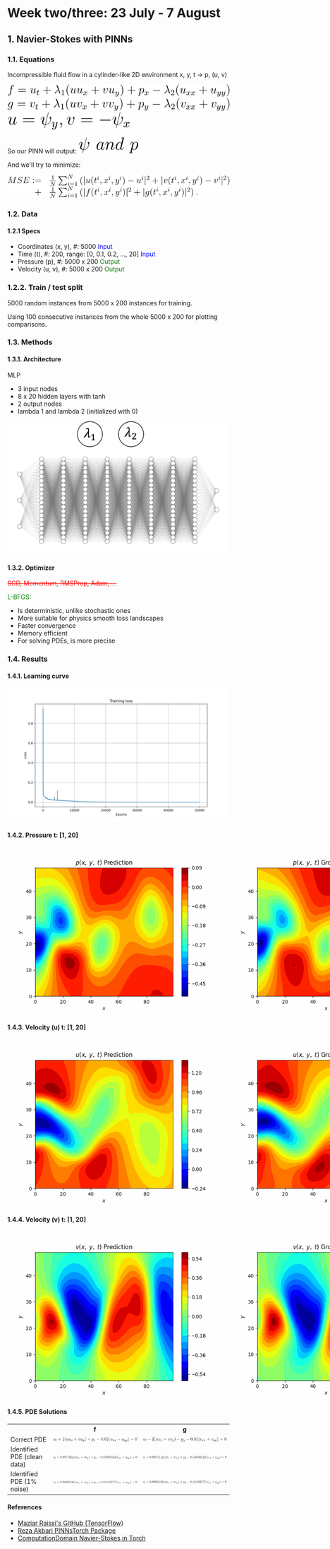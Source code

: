 <style>
        .image-row {
            display: flex;
            justify-content: space-around; /* Distribute space around the images */
            margin: 20px 0;
        }
        .image-row img {
            width: 100%; /* Adjust the width as needed */
            height: auto;
            margin: 0px; /* Optional: space between images */
        }
    </style>

<h1>Week two/three: 23 July - 7 August</h1>

## 1. Navier-Stokes with PINNs

### 1.1. Equations
Incompressible fluid flow in a cylinder-like 2D environment x, y, t -> p, (u, v)

<img src="resources/week_3/new_f.svg">

<img src="resources/week_3/new_g.svg">

<img src="resources/week_3/new_assm.svg">

So our PINN will output: <img src="resources/week_3/new_psi and p.svg">

And we'll try to minimize:

<img src="resources/week_3/new_loss.svg">

### 1.2. Data
#### 1.2.1 Specs
- Coordinates (x, y), #: 5000 <span style="color:blue">Input</span>
- Time (t), #: 200, range: [0, 0.1, 0.2, ..., 20] <span style="color: blue">Input</span>
- Pressure (p), #: 5000 x 200 <span style="color: green">Output</span>
- Velocity (u, v), #: 5000 x 200 <span style="color: green">Output</span>

### 1.2.2. Train / test split
5000 random instances from 5000 x 200 instances for training.

Using 100 consecutive instances from the whole 5000 x 200 for plotting comparisons.


### 1.3. Methods

#### 1.3.1. Architecture
MLP
- 3 input nodes
- 8 x 20 hidden layers with tanh
- 2 output nodes
- lambda 1 and lambda 2 (initialized with 0)

<img src="resources/week_3/new_arch.png">

#### 1.3.2. Optimizer

<span style="color:red"><s>SGD, Momentum, RMSProp, Adam, ...</s></span>

<span style="color:green">L-BFGS<span>:

- Is deterministic, unlike stochastic ones
- More suitable for physics smooth loss landscapes
- Faster convergence
- Memory efficient
- For solving PDEs, is more precise

### 1.4. Results

#### 1.4.1. Learning curve

<img src="resources/week_3/new_curve.svg">

#### 1.4.2. Pressure t: [1, 20]

<div class="image-row">
        <img src="resources/week_3/new_pressure_gt.gif" alt="Image 1">
        <img src="resources/week_3/new_pressure_pred.gif" alt="Image 2">
</div>

#### 1.4.3. Velocity (u) t: [1, 20]

<div class="image-row">
        <img src="resources/week_3/new_u_gt.gif" alt="Image 1">
        <img src="resources/week_3/new_u_pred.gif" alt="Image 2">
</div>


#### 1.4.4. Velocity (v) t: [1, 20]

<div class="image-row">
        <img src="resources/week_3/new_v_gt.gif" alt="Image 1">
        <img src="resources/week_3/new_v_pred.gif" alt="Image 2">
</div>

#### 1.4.5. PDE Solutions

<table>
  <tr>
    <th></th>
    <th>f</th>
    <th>g</th>
  </tr>
  <tr>
    <td>Correct PDE</td>
    <td><img src="resources/week_3/new_org_f.svg" alt="Correct PDE f"></td>
    <td><img src="resources/week_3/new_org_g.svg" alt="Correct PDE g"></td>
  </tr>
  <tr>
    <td>Identified PDE (clean data)</td>
    <td><img src="resources/week_3/new_clean_f.svg" alt="Identified PDE (clean data) f"></td>
    <td><img src="resources/week_3/new_clean_g.svg" alt="Identified PDE (clean data) g"></td>
  </tr>
  <tr>
    <td>Identified PDE (1% noise)</td>
    <td><img src="resources/week_3/new_noisy_f.svg" alt="Identified PDE (1% noise) f"></td>
    <td><img src="resources/week_3/new_noisy_g.svg" alt="Identified PDE (1% noise) g"></td>
  </tr>
</table>


#### References
- <a href="https://maziarraissi.github.io/PINNs/">Maziar Raissi's GitHub (TensorFlow)</a>
- <a href="https://github.com/rezaakb/pinns-torch/tree/main">Reza Akbari PINNsTorch Package</a>
- <a href="https://github.com/ComputationalDomain/PINNs/tree/main/Cylinder-Wake">ComputationDomain Navier-Stokes in Torch</a>